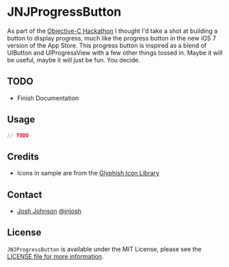 # JNJProgressButton

As part of the [Objective-C Hackathon](https://objectivechackathon.appspot.com) I thought I'd take a shot at building a button to display progress, much like the progress button in the new iOS 7 version of the App Store. This progress button is inspired as a blend of UIButton and UIProgressView with a few other things tossed in. Maybe it will be useful, maybe it will just be fun. You decide.

## TODO ##

- Finish Documentation

## Usage ##

```objective-c
// TODO
```

## Credits

- Icons in sample are from the [Glyphish Icon Library](http://www.glyphish.com)

## Contact

- [Josh Johnson](http://jnjosh.com) [@jnjosh](http://twitter.com/jnjosh)

## License

`JNJProgressButton` is available under the MIT License, please see the [LICENSE file for more information](http://jnjosh.mit-license.org/).